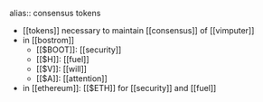 alias:: consensus tokens

- [[tokens]] necessary to maintain [[consensus]] of [[vimputer]]
- in [[bostrom]]
	- [[$BOOT]]: [[security]]
	- [[$H]]: [[fuel]]
	- [[$V]]: [[will]]
	- [[$A]]: [[attention]]
- in [[ethereum]]: [[$ETH]] for [[security]] and [[fuel]]